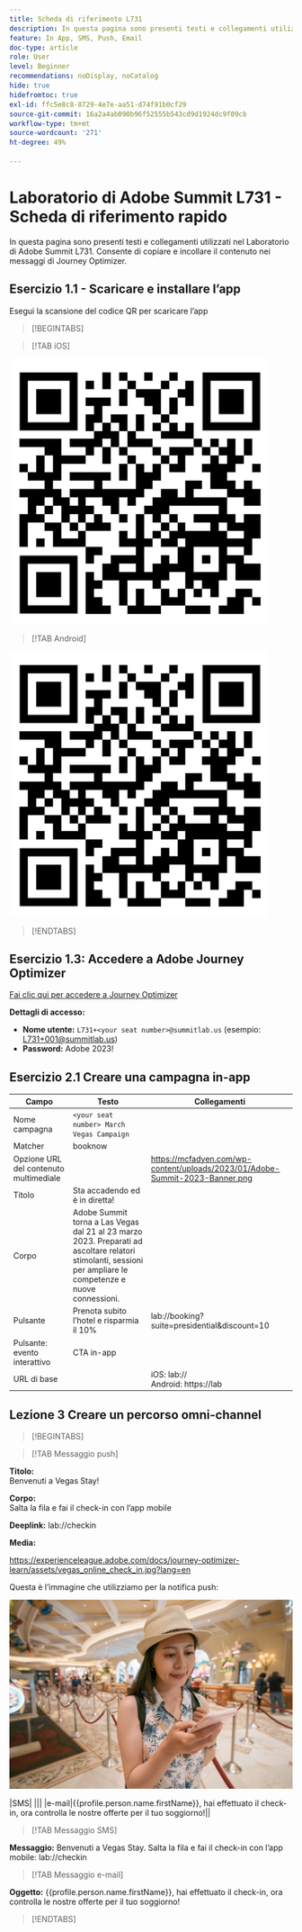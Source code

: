 ```yaml
---
title: Scheda di riferimento L731
description: In questa pagina sono presenti testi e collegamenti utilizzati nel Laboratorio di Adobe Summit L731.
feature: In App, SMS, Push, Email
doc-type: article
role: User
level: Beginner
recommendations: noDisplay, noCatalog
hide: true
hidefromtoc: true
exl-id: ffc5e8c8-8729-4e7e-aa51-d74f91b0cf29
source-git-commit: 16a2a4ab090b96f52555b543cd9d1924dc9f09cb
workflow-type: tm+mt
source-wordcount: '271'
ht-degree: 49%

---
```


# Laboratorio di Adobe Summit L731 - Scheda di riferimento rapido

In questa pagina sono presenti testi e collegamenti utilizzati nel Laboratorio di Adobe Summit L731. Consente di copiare e incollare il contenuto nei messaggi di Journey Optimizer.

## Esercizio 1.1 - Scaricare e installare l’app

Esegui la scansione del codice QR per scaricare l’app

>[!BEGINTABS]

>[!TAB iOS]

![QR code per iOS](/help/assets/lab731-ios-qr-code.png)

>[!TAB Android]

![QR code per Android](/help/assets/lab731-ios-qr-code.png)

>[!ENDTABS]

## Esercizio 1.3: Accedere a Adobe Journey Optimizer

[Fai clic qui per accedere a Journey Optimizer](https://experience.adobe.com/#/@techmarketingdemos/sname:summit-2023-ajo-lab/journey-optimizer/home)

**Dettagli di accesso:**

* **Nome utente:** `L731+<your seat number>@summitlab.us` (esempio: L731+001@summitlab.us)
* **Password:** Adobe 2023!


## Esercizio 2.1 Creare una campagna in-app

| Campo | Testo | Collegamenti |
|----|----|----|
| Nome campagna | `<your seat number> March Vegas Campaign` |  |
| Matcher | booknow |  |
| Opzione URL del contenuto multimediale |  | https://mcfadyen.com/wp-content/uploads/2023/01/Adobe-Summit-2023-Banner.png |
| Titolo | Sta accadendo ed è in diretta! |  |
| Corpo | Adobe Summit torna a Las Vegas dal 21 al 23 marzo 2023. Preparati ad ascoltare relatori stimolanti, sessioni per ampliare le competenze e nuove connessioni. |  |
| Pulsante | Prenota subito l’hotel e risparmia il 10% | lab://booking?suite=presidential&amp;discount=10 |
| Pulsante: evento interattivo | CTA in-app |  |
| URL di base |  | iOS: lab:// <br>Android: https://lab |


## Lezione 3 Creare un percorso omni-channel

>[!BEGINTABS]

>[!TAB Messaggio push]

**Titolo:**\
Benvenuti a Vegas Stay!

**Corpo:**\
Salta la fila e fai il check-in con l’app mobile

**Deeplink:** lab://checkin

**Media:**

https://experienceleague.adobe.com/docs/journey-optimizer-learn/assets/vegas_online_check_in.jpg?lang=en


Questa è l’immagine che utilizziamo per la notifica push:

![Check-in online](/help/assets/vegas_online_check_in.jpg)

|SMS| ||| |e-mail|{{profile.person.name.firstName}}, hai effettuato il check-in, ora controlla le nostre offerte per il tuo soggiorno!||

>[!TAB Messaggio SMS]

**Messaggio:**
Benvenuti a Vegas Stay. Salta la fila e fai il check-in con l’app mobile: lab://checkin

>[!TAB Messaggio e-mail]

**Oggetto:**
{{profile.person.name.firstName}}, hai effettuato il check-in, ora controlla le nostre offerte per il tuo soggiorno!

>[!ENDTABS]